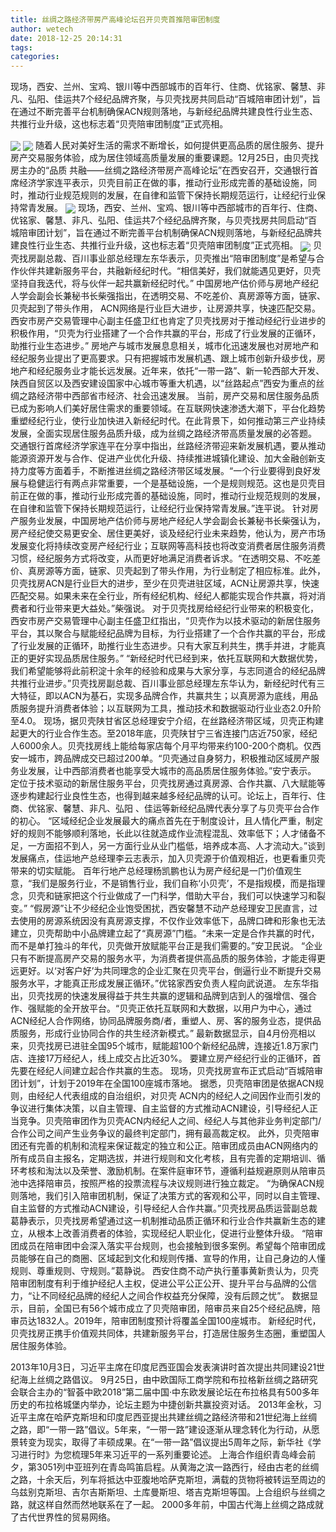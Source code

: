 ```yaml
---
title: 丝绸之路经济带房产高峰论坛召开贝壳首推陪审团制度
author: wetech
date: 2018-12-25 20:14:31
tags: 
categories: 
---
```

现场，西安、兰州、宝鸡、银川等中西部城市的百年行、住商、优铭家、馨慧、非凡、弘阳、佳运共7个经纪品牌齐聚，与贝壳找房共同启动“百城陪审团计划”，旨在通过不断完善平台机制确保ACN规则落地，与新经纪品牌共建良性行业生态、共推行业升级，这也标志着“贝壳陪审团制度”正式亮相。
<!-- more -->
<img align="center" border="0" src="https://imgcdn.yicai.com/uppics/images/2018/12/4ee27d4942e983f7dfe76c79d2ed92de.jpg" />
<img align="center" border="0" src="https://imgcdn.yicai.com/uppics/images/2018/12/b6ef64d9133ae203fbaf72c4eff8443d.jpg" />
随着人民对美好生活的需求不断增长，如何提供更高品质的居住服务、提升房产交易服务体验，成为居住领域高质量发展的重要课题。12月25日，由贝壳找房主办的“品质 共融——丝绸之路经济带房产高峰论坛”在西安召开，交通银行首席经济学家连平表示，贝壳目前正在做的事，推动行业形成完善的基础设施，同时，推动行业规范规则的发展，在自律和监管下保持长期规范运行，让经纪行业保持常青发展。
<img align="center" border="0" src="https://imgcdn.yicai.com/uppics/images/2018/12/e0259e9a2479b76d528bbd5b2dcacd7b.jpg" />
现场，西安、兰州、宝鸡、银川等中西部城市的百年行、住商、优铭家、馨慧、非凡、弘阳、佳运共7个经纪品牌齐聚，与贝壳找房共同启动“百城陪审团计划”，旨在通过不断完善平台机制确保ACN规则落地，与新经纪品牌共建良性行业生态、共推行业升级，这也标志着“贝壳陪审团制度”正式亮相。
<img align="center" border="0" src="https://imgcdn.yicai.com/uppics/images/2018/12/43ac6040facdb586a9a6ab0809978c76.jpg" />
贝壳找房副总裁、百川事业部总经理左东华表示，贝壳推出“陪审团制度”是希望与合作伙伴共建新服务平台，共融新经纪时代。“相信美好，我们就能遇见更好，贝壳坚持自我迭代，将与伙伴一起共赢新经纪时代。”
中国房地产估价师与房地产经纪人学会副会长兼秘书长柴强指出，在透明交易、不吃差价、真房源等方面，链家、贝壳起到了带头作用， ACN网络是行业巨大进步，让房源共享，快速匹配交易。
西安市房产交易管理中心副主任盛卫红也肯定了贝壳找房对于推动经纪行业进步的积极作用，“贝壳为行业搭建了一个合作共赢的平台，形成了行业发展的正循环，助推行业生态进步。”
房地产与城市发展息息相关，城市化迅速发展也对房地产和经纪服务业提出了更高要求。只有把握城市发展机遇、跟上城市创新升级步伐，房地产和经纪服务业才能长远发展。近年来，依托“一带一路”、新一轮西部大开发、陕西自贸区以及西安建设国家中心城市等重大机遇，以“丝路起点”西安为重点的丝绸之路经济带中西部省市经济、社会迅速发展。
当前，房产交易和居住服务品质已成为影响人们美好居住需求的重要领域。在互联网快速渗透大潮下，平台化趋势重塑经纪行业，使行业加快进入新经纪时代。在此背景下，如何推动第三产业持续发展，全面实现居住服务品质升级，成为丝绸之路经济带高质量发展的必答题。
交通银行首席经济学家连平在分享中指出，丝路经济带迎来新发展机遇，要从推动能源资源开发与合作、促进产业优化升级、持续推进城镇化建设、加大金融创新支持力度等方面着手，不断推进丝绸之路经济带区域发展。“一个行业要得到良好发展与稳健运行有两点非常重要，一个是基础设施，一个是规则规范。这也是贝壳目前正在做的事，推动行业形成完善的基础设施，同时，推动行业规范规则的发展，在自律和监管下保持长期规范运行，让经纪行业保持常青发展。”连平说。
针对房产服务业发展，中国房地产估价师与房地产经纪人学会副会长兼秘书长柴强认为，房产经纪使交易更安全、居住更美好，谈及经纪行业未来趋势，他认为，房产市场发展变化将持续改变房产经纪行业；互联网等高科技也将改变消费者居住服务消费习惯，经纪服务方式将改变，从而更好地满足消费者诉求。“在透明交易、不吃差价、真房源等方面，链家、贝壳起到了带头作用，为行业制定了相应标准。此外，贝壳找房ACN是行业巨大的进步，至少在贝壳进驻区域，ACN让房源共享，快速匹配交易。如果未来在全行业，所有经纪机构、经纪人都能实现合作共赢，将对消费者和行业带来更大益处。”柴强说。
对于贝壳找房给经纪行业带来的积极变化，西安市房产交易管理中心副主任盛卫红指出，“贝壳作为以技术驱动的新居住服务平台，其以聚合与赋能经纪品牌为目标，为行业搭建了一个合作共赢的平台，形成了行业发展的正循环，助推行业生态进步。只有大家互利共生，携手并进，才能真正的更好实现品质居住服务。”
“新经纪时代已经到来，依托互联网和大数据优势，我们希望能够将此前积淀十余年的经验和成果与大家分享，与志同道合的经纪品牌共推行业进步。”贝壳找房副总裁、百川事业部总经理左东华认为，新经纪时代有三大特征，即以ACN为基石，实现多品牌合作，共赢共生；以真房源为底线，用品质服务提升消费者体验；以互联网为工具，推动技术和数据驱动行业业态2.0升阶至4.0。
现场，据贝壳陕甘省区总经理安宁介绍，在丝路经济带区域，贝壳正构建起更大的行业合作生态。至2018年底，贝壳陕甘宁三省连接门店近750家，经纪人6000余人。贝壳找房线上能给每家店每个月平均带来约100-200个商机。仅西安一城市，跨品牌成交已超过200单。“贝壳通过自身努力，积极推动区域房产服务业发展，让中西部消费者也能享受大城市的高品质居住服务体验。”安宁表示。
定位于技术驱动的新居住服务平台，贝壳找房通过真房源、合作共赢、八大赋能等逐步构建起行业良性生态，也得到越来越多经纪品牌的认可。论坛上，百年行、住商、优铭家、馨慧、非凡、弘阳 、佳运等新经纪品牌代表分享了与贝壳平台合作的初心。
“区域经纪企业发展最大的痛点首先在于制度设计，且人情化严重，制定好的规则不能够顺利落地，长此以往就造成作业流程混乱、效率低下；人才储备不足，一方面招不到人，另一方面行业从业门槛低，培养成本高、人才流动大。”谈到发展痛点，佳运地产总经理李云志表示，加入贝壳源于价值观相近，也更看重贝壳带来的切实赋能。
百年行地产总经理杨凯鹏也认为房产经纪是一门价值观生意，“我们是服务行业，不是销售行业，我们自称‘小贝壳’，不是指规模，而是指理念，贝壳和链家把这个行业做成了一门科学，借助大平台，我们可以快速学习和裂变。”
“假房源”让不少经纪企业饱受困扰，西安馨慧不动产总经理安卫民直言，过去使用的房源系统因没有真房源支撑，不仅作业效率低下，品牌口碑和形象也无法建立，贝壳帮助中小品牌建立起了“真房源”门槛。“未来一定是合作共赢的时代，而不是单打独斗的年代，贝壳做开放赋能平台正是我们需要的。”安卫民说。
“企业只有不断提高房产交易的服务水平，为消费者提供高品质的服务体验，才能走得更远更好。以‘对客户好’为共同理念的企业汇聚在贝壳平台，倒逼行业不断提升交易服务水平，才能真正形成发展正循环。”优铭家西安负责人程向武说道。
左东华指出，贝壳找房的快速发展得益于共生共赢的逻辑和品牌到店到人的强增信、强合作、强赋能的全开放平台。“贝壳正依托互联网和大数据，以用户为中心，通过ACN经纪人合作网络，协同品牌服务商/者，重塑人、房、客的服务业态，提供品质服务，形成行业协同合作的共生经济新模式。”
最新数据显示，自4月份亮相以来，贝壳找房已进驻全国95个城市，赋能超100个新经纪品牌，连接近1.8万家门店、连接17万经纪人，线上成交占比近30%。
要建立房产经纪行业的正循环，首先要在经纪人间建立起合作共赢的生态。
现场，贝壳找房宣布正式启动“百城陪审团计划”，计划于2019年在全国100座城市落地。
据悉，贝壳陪审团是依据ACN规则，由经纪人代表组成的自治组织，对贝壳 ACN内的经纪人之间因作业而引发的争议进行集体决策，以自主管理、自主监督的方式推动ACN建设，引导经纪人正当竞争。贝壳陪审团作为贝壳ACN内经纪人之间、经纪人与其他非业务判定部门/合作公司之间产生业务争议的最终判定部门，拥有最高裁定权。
此外，贝壳陪审团还有完善的机制和流程来保证裁定的独立和公正。陪审团成员由ACN网络内的所有成员自主报名，定期选拔，并进行规则和文化考核，且有完善的定期培训、循环考核和淘汰以及荣誉、激励机制。在案件庭审环节，遵循利益规避原则从陪审员池中选择陪审员，按照严格的投票流程与决议规则进行独立裁定。
“为确保ACN规则落地，我们引入陪审团机制，保证了决策方式的客观和公平，同时以自主管理、自主监督的方式推动ACN建设，引导经纪人合作共赢。”贝壳找房品质运营副总裁葛静表示，贝壳找房希望通过这一机制推动品质正循环和行业合作共赢新生态的建立，从根本上改善消费者的体验，实现经纪人职业化，促进行业整体升级。
“陪审团成员在陪审团中会深入落实平台规则，也会接触到很多案例。希望每个陪审团成员能够在自己的商圈、区域起到文化和规则传播、宣导的作用，让自己身边的人懂规则、尊重规则、守规则。”葛静说。
西安住商不动产执行董事黄新贵认为，贝壳陪审团制度有利于维护经纪人主权，促进公平公正公开、提升平台与品牌的公信力，“让不同经纪品牌的经纪人之间合作权益充分保障，没有后顾之忧”。
数据显示，目前，全国已有56个城市成立了贝壳陪审团，陪审员来自25个经纪品牌，陪审员达1832人。2019年，陪审团制度预计将覆盖全国100座城市。
新经纪时代，贝壳找房正携手价值观共同体，共建新服务平台，打造居住服务生态圈，重塑国人居住服务体验。
 
 
2013年10月3日，习近平主席在印度尼西亚国会发表演讲时首次提出共同建设21世纪海上丝绸之路倡议。
9月25日，由中欧国际工商学院和布拉格新丝绸之路研究会联合主办的“智荟中欧2018”第二届中国·中东欧发展论坛在布拉格具有500多年历史的布拉格城堡内举办，论坛主题为中捷创新共赢投资对话。
2013年金秋，习近平主席在哈萨克斯坦和印度尼西亚提出共建丝绸之路经济带和21世纪海上丝绸之路，即“一带一路”倡议。5年来，“一带一路”建设逐渐从理念转化为行动，从愿景转变为现实，取得了丰硕成果。在“一带一路”倡议提出5周年之际，新华社《学习进行时》为您梳理5年来习近平的一系列重要论述。
上海合作组织青岛峰会前夕，第3051列中亚班列在青岛鸣笛启程。从黄海之滨一路西行，经由古老的丝绸之路，十余天后，列车将抵达中亚腹地哈萨克斯坦，满载的货物将被转运至周边的乌兹别克斯坦、吉尔吉斯斯坦、土库曼斯坦、塔吉克斯坦等国。上合组织与丝绸之路，就这样自然而然地联系在了一起。
2000多年前，中国古代海上丝绸之路成就了古代世界性的贸易网络。
